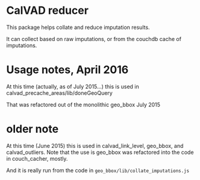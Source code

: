 # CalVAD reducer

This package helps collate and reduce imputation results.

It can collect based on raw imputations, or from the couchdb cache of
imputations.

# Usage notes, April 2016

At this time (actually, as of July 2015...) this is used in
calvad_precache_areas/lib/doneGeoQuery

That was refactored out of the monolithic geo_bbox July 2015


# older note
At this time (June 2015) this is used in calvad_link_level, geo_bbox,
and calvad_outliers.  Note that the use is geo_bbox was refactored
into the code in couch_cacher, mostly.

And it is really run from the code in
`geo_bbox/lib/collate_imputations.js`
